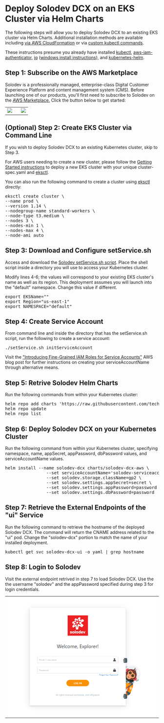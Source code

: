 # Deploy Solodev DCX on an EKS Cluster via Helm Charts
The following steps will allow you to deploy Solodev DCX to an existing EKS cluster via Helm Charts. Additional installation methods are available including <a href="https://github.com/techcto/quickstart-solodev-dcx/blob/master/pages/deploy-solodev-dcx.md">via AWS CloudFormation</a> or via <a href="https://github.com/techcto/quickstart-solodev-dcx/blob/master/pages/deploy-solodev-dcx-kcmd.md">custom kubectl commands</a>.

These instructions presume you already have installed <a href="https://kubernetes.io/docs/tasks/tools/install-kubectl/">kubectl</a>, <a href="https://docs.aws.amazon.com/eks/latest/userguide/install-aws-iam-authenticator.html">aws-iam-authenticator</a>, <a href="https://stedolan.github.io/jq/">jq</a> (<a href="https://chocolatey.org/packages/jq">windows install instructions</a>), and <a href="https://github.com/helm/helm">kubernetes-helm</a>.

## Step 1: Subscribe on the AWS Marketplace
Solodev is a professionally managed, enterprise-class Digital Customer Experience Platform and content management system (CMS). Before launching one of our products, you'll first need to subscribe to Solodev on the <a href="https://aws.amazon.com/marketplace/pp/B07XV951M6">AWS Marketplace.</a> Click the button below to get started: 
<table>
	<tr>
		<td width="60%"><a href="https://aws.amazon.com/marketplace/pp/B07XV951M6"><img src="https://raw.githubusercontent.com/solodev/aws/master/pages/images/AWS_Marketplace_Logo.jpg" /></a></td>
		<td><a href="https://aws.amazon.com/marketplace/pp/B07XV951M6"><img src="https://raw.githubusercontent.com/solodev/aws/master/pages/images/Subscribe_Large.jpg" /></a></td>
	</tr>
</table>

## (Optional) Step 2: Create EKS Cluster via Command Line
If you wish to deploy Solodev DCX to an existing Kubernetes cluster, skip to Step 3.

For AWS users needing to create a new cluster, please follow the <a href="https://docs.aws.amazon.com/eks/latest/userguide/getting-started-eksctl.html">Getting Started instructions</a> to deploy a new EKS cluster with your unique cluster-spec.yaml and <a href="https://docs.aws.amazon.com/eks/latest/userguide/eksctl.html#installing-eksctl">eksctl</a>.

You can also run the following command to create a cluster using <a href="https://docs.aws.amazon.com/eks/latest/userguide/eksctl.html#installing-eksctl">eksctl</a> directly:

<pre>
eksctl create cluster \
--name prod \
--version 1.14 \
--nodegroup-name standard-workers \
--node-type t3.medium \
--nodes 3 \
--nodes-min 1 \
--nodes-max 4 \
--node-ami auto
</pre>

## Step 3: Download and Configure setService.sh
Access and download the <a href="https://github.com/techcto/quickstart-solodev-dcx/blob/master/eks/bin/setService.sh">Solodev setService.sh script</a>. Place the shell script inside a directory you will use to access your Kubernetes cluster.

Modify lines 4-6; the values will correspond to your existing EKS cluster's name as well as its region. This deployment assumes you will launch into the "default" namespace. Change this value if different.

<pre>
export EKSName=""
export Region="us-east-1"
export NAMESPACE="default"
</pre>

## Step 4: Create Service Account
From command line and inside the directory that has the setService.sh script, run the following to create a service account:
<pre>
./setService.sh initServiceAccount
</pre>

 Visit the <a href="https://aws.amazon.com/blogs/opensource/introducing-fine-grained-iam-roles-service-accounts/">"Introducing Fine-Grained IAM Roles for Service Accounts"</a> AWS blog post for further instructions on creating your serviceAccountName through alternative means.

## Step 5: Retrive Solodev Helm Charts
Run the following commands from within your Kubernetes cluster:
<pre>
helm repo add charts 'https://raw.githubusercontent.com/techcto/charts/master/'
helm repo update
helm repo list
</pre>

## Step 6: Deploy Solodev DCX on your Kubernetes Cluster
Run the following command from within your Kubernetes cluster, specifying namespace, name, appSecret, appPassword, dbPassword values, and serviceAccountName values.
<pre>
helm install --name solodev-dcx charts/solodev-dcx-aws \
                --set serviceAccountName='solodev-serviceaccount' \
                --set solodev.storage.className=gp2 \
                --set solodev.settings.appSecret=secret \
                --set solodev.settings.appPassword=password \
                --set solodev.settings.dbPassword=password
</pre>

## Step 7: Retrieve the External Endpoints of the "ui" Service
Run the following command to retrieve the hostname of the deployed Solodev DCX. The command will return the CNAME address related to the "ui" pod. Change the "solodev-dcx" portion to match the name of your installed deployment.

<pre>
kubectl get svc solodev-dcx-ui -o yaml | grep hostname
</pre>

## Step 8: Login to Solodev 
Visit the external endpoint retrived in step 7 to load Solodev DCX. Use the the username "solodev" and the appPassword specified during step 3 for login credentials.

<table>
	<tr>
		<td><img src="https://raw.githubusercontent.com/solodev/AWS-Launch-Pad/master/pages/images/install/login-solodev-cms-eks.jpg" /></td>
	</tr>
</table>